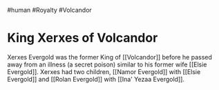 #human #Royalty #Volcandor 
# King Xerxes of Volcandor
Xerxes Evergold was the former King of [[Volcandor]] before he passed away from an illness (a secret poison) similar to his former wife [[Elsie Evergold]]. Xerxes had two children, [[Namor Evergold]] with [[Elsie Evergold]] and [[Rolan Evergold]] with [[Ina' Yezaa Evergold]].

